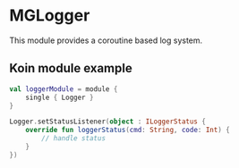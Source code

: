 # MGLogger

This module provides a coroutine based log system.

## Koin module example

```kotlin
val loggerModule = module {
    single { Logger }
}

Logger.setStatusListener(object : ILoggerStatus {
    override fun loggerStatus(cmd: String, code: Int) {
        // handle status
    }
})
```

